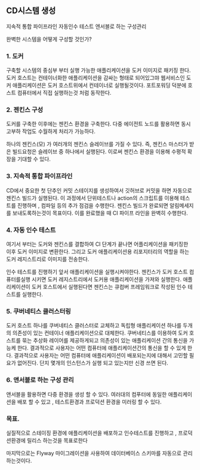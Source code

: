 ## CD시스템 생성

지속적 통합 파이프라인
자동인수 테스트
엔서블로 하는 구성관리

완벽한 시스템을 어떻게 구성할 것인가?

### 1. 도커

구축할 시스템의 중심부 부터 실행 가능한 애플리케이션을 도커 이미지로 패키징 한다.
도커 호스트는 컨테이너화한 애플리케이션을 감싸는 형태로 되어있그먀 웹서비스인 도커 애플리케이션은 도커 호스트위에서 컨테이너로 실행될것이다.
포트포워딩 덕분에 호스트 컴퓨터에서 직접 실행하는것 처럼 동작한다.

### 2. 젠킨스 구성

도커를 구축한 이후에는 젠킨스 환경을 구축한다. 다중 에이전트 노드를 활용하면 동시 고부하 작업도 수월하게 처리가 가능하다.

하나의 젠킨스(모) 가 여러개의 젠킨스 슬레이브를 가질 수 있다. 즉, 젠킨스 마스터가 받은 빌드요청은 슬레이브 중 하나에서 실행된다.
이로써 젠킨스 환경을 이용해 수평적 확장을 기대할 수 있다.

### 3. 지속적 통합 파이프라인

CD에서 중요한 첫 단추인 커밋 스테이지를 생성하여서 깃허브로 커밋을 하면 자동으로 젠킨스 빌드가 실행된다. 이 과정에서 단위테스트나 action의 스크립트를 이용해 테스트를 진행하며 , 컴파일 등의 추가 점검을 수행한다. 젠킨스 빌드가 완료되면 알림메세지를 보내도록하는것이 목표이다.
이를 완료했을 때 CI 파이프 라인을 완벽히 수행한다.

### 4. 자동 인수 테스트

여기서 부터는 도커와 젠킨스를 결합하여 CI 단계가 끝나면 어플리케이션을 패키징한 이후 도커 이미지로 변환한다. 그리고 도커 애플리케이션용 리포지터리의 역할을 하는
도커 레지스트리로 이미지를 전송한다.

인수 테스트를 진행하기 앞서 애플리케이션을 실행시켜야한다. 젠킨스가 도커 호스트 컴퓨터를실행 시키면 도커 레지스트리에서 도커용 애플리케이션을 가져와 실행한다.
애플리케이션이 도커 호스트에서 실행된다면 젠킨스는 큐컴버 프레임워크로 작성된 인수 테스트를 실행한다.

### 5. 쿠버네티스 클러스터링

도커 호스트 하나를 쿠버네티스 클러스터로 교체하고 독립형 애플리케이션 하나를 두개의 의존성이 있는 컨테이너 애플리케이션으로 대체한다.
쿠버네티스를 이용하여 도커 호스트를 묶는 추상화 레이어를 제공하게되고 의존성이 있는 애플리케이션 간의 통신을 가능케 한다.
결과적으로 사용자는 어떤 컴퓨터에 애플리케이션간의 통신을 할 수 있게 한다. 결과적으로 사용자는 어떤 컴퓨터에 애플리케이션이 배포되는지에 대해서 고민할 필요가 없어진다.
단지 몇개의 인스턴스가 실행 되고 있는지만 신경 쓰면 된다.

### 6. 앤서블로 하는 구성 관리
앤서블을 활용하면 다중 환경을 생성 할 수 있다.
여러대의 컴푸터에 동일한 애플리케이션을 배포 할 수 있고 , 테스트환경과 프로덕션 환경을 미러링 할 수 있다.



### 목표.

실질적으로 스테이징 환경에 애플리케이션을 배포하고 인수테스트를 진행하고 , 프로덕션환경에 릴리스 하는것을 목표로한다

마지막으로는 Flyway 마이그레이션을 사용하여 데이터베이스 스키마를 자동으로 관리하는것이다.